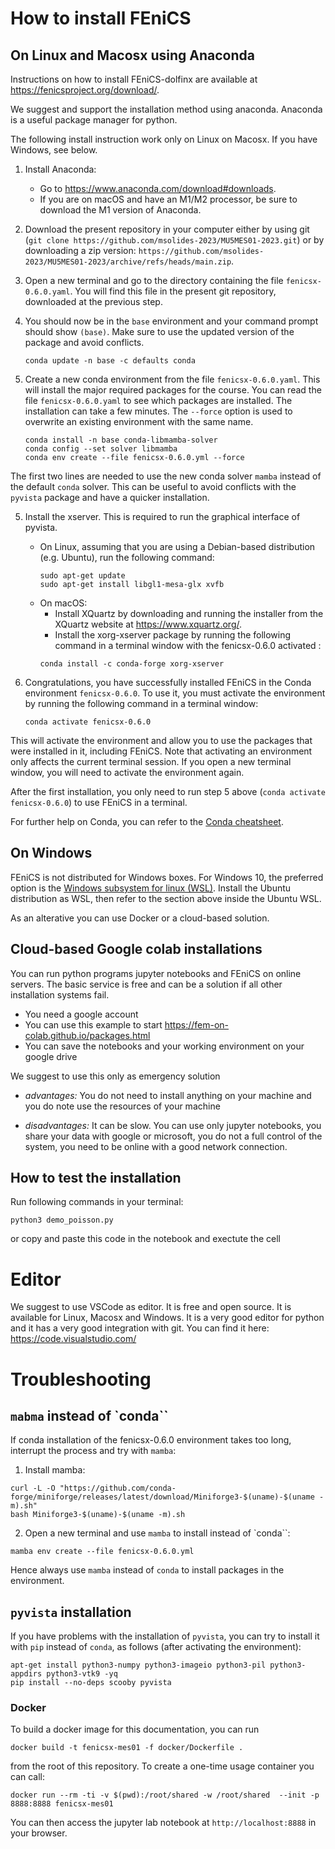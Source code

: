 # How to install FEniCS

## On Linux and Macosx using Anaconda

Instructions on how to install FEniCS-dolfinx are available at https://fenicsproject.org/download/.

We suggest and support the installation method using anaconda. Anaconda is a useful package manager for python.

The following install instruction work only on Linux on Macosx. If you have Windows, see below.

1. Install Anaconda:
   - Go to https://www.anaconda.com/download#downloads.
   - If you are on macOS and have an M1/M2 processor, be sure to download the M1 version of Anaconda.

2. Download the present repository in your computer either by using git (`git clone https://github.com/msolides-2023/MU5MES01-2023.git`) or by downloading a zip version: `https://github.com/msolides-2023/MU5MES01-2023/archive/refs/heads/main.zip`.

2. Open a new terminal and go to the directory containing the file `fenicsx-0.6.0.yaml`. You will find this file in the present git repository, downloaded at the previous step.

3. You should now be in the `base` environment and your command prompt should show `(base)`. Make sure to use the updated version of the package and avoid conflicts.
    ```
    conda update -n base -c defaults conda
    ```

4. Create a new conda environment from the file `fenicsx-0.6.0.yaml`. This will install the major required packages for the course. You can read the file `fenicsx-0.6.0.yaml` to see which packages are installed. The installation can take a few minutes.
The ``--force`` option is used to overwrite an existing environment with the same name.
    ```
    conda install -n base conda-libmamba-solver
    conda config --set solver libmamba
    conda env create --file fenicsx-0.6.0.yml --force
    ```
The first two lines are needed to use the new conda solver `mamba` instead of the default `conda` solver. This can be useful to avoid conflicts with the `pyvista` package and have a quicker installation.

5. Install the xserver. This is required to run the graphical interface of pyvista.
    - On Linux, assuming that you are using a Debian-based distribution (e.g. Ubuntu), run the following command:
        ```
        sudo apt-get update
        sudo apt-get install libgl1-mesa-glx xvfb
        ```
    - On macOS:
        - Install XQuartz by downloading and running the installer from the XQuartz website at https://www.xquartz.org/.
        - Install the xorg-xserver package by running the following command in a terminal window with the fenicsx-0.6.0 activated :
        ```
        conda install -c conda-forge xorg-xserver
        ```

6. Congratulations, you have successfully installed FEniCS in the Conda environment `fenicsx-0.6.0`. To use it, you must activate the environment by running the following command in a terminal window:

    ```
    conda activate fenicsx-0.6.0
    ``` 

This will activate the environment and allow you to use the packages that were installed in it, including FEniCS. Note that activating an environment only affects the current terminal session. If you open a new terminal window, you will need to activate the environment again.

After the first installation, you only need to run step 5 above (`conda activate fenicsx-0.6.0`) to use FEniCS in a terminal.

For further help on Conda, you can refer to the [Conda cheatsheet](https://docs.conda.io/projects/conda/en/latest/_downloads/843d9e0198f2a193a3484886fa28163c/conda-cheatsheet.pdf).

## On Windows

FEniCS is not distributed for Windows boxes. For Windows 10, the preferred option is the [Windows subsystem for linux (WSL)](https://learn.microsoft.com/en-us/windows/wsl/install).
Install the Ubuntu distribution as WSL, then refer to the section above inside the Ubuntu WSL.

As an alterative you can use Docker or a cloud-based solution.

## Cloud-based  Google colab installations
You can run python programs jupyter notebooks and FEniCS on online servers. The basic service is free and can be a solution if all other installation systems fail.

* You need a google account
* You can use this example to start https://fem-on-colab.github.io/packages.html 
* You can save the notebooks and your working environment on your google drive

We suggest to use this only as emergency solution
* *advantages:* You do not need to install anything on your machine and you do note use the resources of your machine

* *disadvantages:* It can be slow. You can use only jupyter notebooks, you share your data with google or microsoft, you do not a full control of the system, you need to be online with a good network connection.

## How to test the installation

Run following commands in your terminal:

```
python3 demo_poisson.py
```
or copy and paste this code in the notebook and exectute the cell

# Editor

We suggest to use VSCode as editor. It is free and open source. It is available for Linux, Macosx and Windows. It is a very good editor for python and it has a very good integration with git. You can find it here: https://code.visualstudio.com/


# Troubleshooting

## `mabma` instead of `conda``
If conda installation of the fenicsx-0.6.0 environment takes too long, interrupt the process and try with `mamba`:
1. Install mamba: 
```
curl -L -O "https://github.com/conda-forge/miniforge/releases/latest/download/Miniforge3-$(uname)-$(uname -m).sh"
bash Miniforge3-$(uname)-$(uname -m).sh
```
2. Open a new terminal and use `mamba` to install instead of `conda``: 
```
mamba env create --file fenicsx-0.6.0.yml
```
Hence always use `mamba` instead of `conda` to install packages in the environment.

## `pyvista` installation
If you have problems with the installation of `pyvista`, you can try to install it with `pip` instead of `conda`, as follows (after activating the environment):
 
```
apt-get install python3-numpy python3-imageio python3-pil python3-appdirs python3-vtk9 -yq
pip install --no-deps scooby pyvista
```

### Docker

To build a docker image for this documentation, you can run

```
docker build -t fenicsx-mes01 -f docker/Dockerfile .
```

from the root of this repository. To create a one-time usage container you can call:

```
docker run --rm -ti -v $(pwd):/root/shared -w /root/shared  --init -p 8888:8888 fenicsx-mes01
```

You can then access the jupyter lab notebook at `http://localhost:8888` in your browser.
